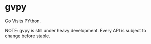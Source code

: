# gvpy
Go Visits PYthon.

NOTE: gvpy is still under heavy development. Every API is subject to change before stable.
